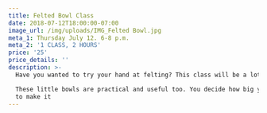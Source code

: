 ```yaml
---
title: Felted Bowl Class
date: 2018-07-12T18:00:00-07:00
image_url: /img/uploads/IMG_Felted Bowl.jpg
meta_1: Thursday July 12. 6-8 p.m.
meta_2: '1 CLASS, 2 HOURS'
price: '25'
price_details: ''
description: >-
  Have you wanted to try your hand at felting? This class will be a lot of fun. 

  These little bowls are practical and useful too. You decide how big you’d like
  to make it
---
```


